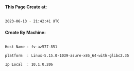 
   
#### This Page Create at:

```bash

2023-06-13 - 21:42:41 UTC

```

#### Create By Machine:

```bash

Host Name : fv-az577-851

platform  : Linux-5.15.0-1039-azure-x86_64-with-glibc2.35

Ip Local  : 10.1.0.206

```

